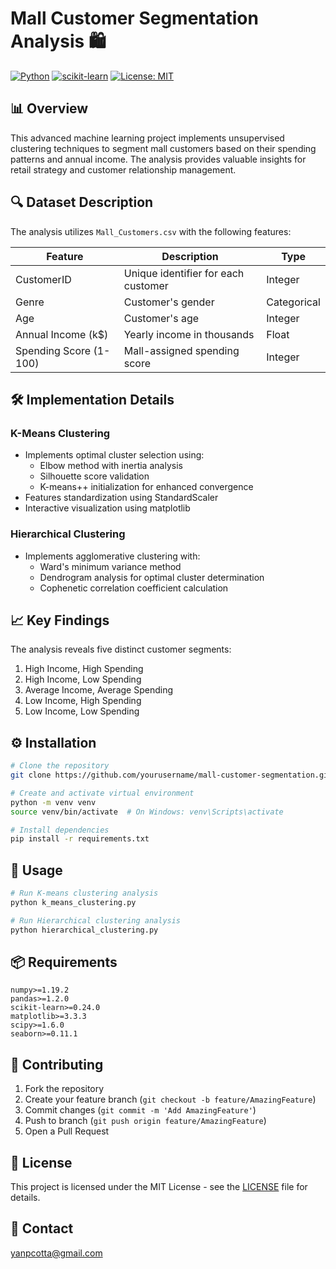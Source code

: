 # Mall Customer Segmentation Analysis 🛍️

[![Python](https://img.shields.io/badge/Python-3.7%2B-blue)](https://www.python.org/)
[![scikit-learn](https://img.shields.io/badge/scikit--learn-Latest-orange)](https://scikit-learn.org/)
[![License: MIT](https://img.shields.io/badge/License-MIT-yellow.svg)](https://opensource.org/licenses/MIT)

## 📊 Overview

This advanced machine learning project implements unsupervised clustering techniques to segment mall customers based on their spending patterns and annual income. The analysis provides valuable insights for retail strategy and customer relationship management.

## 🔍 Dataset Description

The analysis utilizes `Mall_Customers.csv` with the following features:

| Feature | Description | Type |
|---------|------------|------|
| CustomerID | Unique identifier for each customer | Integer |
| Genre | Customer's gender | Categorical |
| Age | Customer's age | Integer |
| Annual Income (k$) | Yearly income in thousands | Float |
| Spending Score (1-100) | Mall-assigned spending score | Integer |

## 🛠️ Implementation Details

### K-Means Clustering
- Implements optimal cluster selection using:
  - Elbow method with inertia analysis
  - Silhouette score validation
  - K-means++ initialization for enhanced convergence
- Features standardization using StandardScaler
- Interactive visualization using matplotlib

### Hierarchical Clustering
- Implements agglomerative clustering with:
  - Ward's minimum variance method
  - Dendrogram analysis for optimal cluster determination
  - Cophenetic correlation coefficient calculation

## 📈 Key Findings

The analysis reveals five distinct customer segments:
1. High Income, High Spending
2. High Income, Low Spending
3. Average Income, Average Spending
4. Low Income, High Spending
5. Low Income, Low Spending

## ⚙️ Installation

```bash
# Clone the repository
git clone https://github.com/yourusername/mall-customer-segmentation.git

# Create and activate virtual environment
python -m venv venv
source venv/bin/activate  # On Windows: venv\Scripts\activate

# Install dependencies
pip install -r requirements.txt
```

## 📝 Usage

```bash
# Run K-means clustering analysis
python k_means_clustering.py

# Run Hierarchical clustering analysis
python hierarchical_clustering.py
```

## 📦 Requirements

```
numpy>=1.19.2
pandas>=1.2.0
scikit-learn>=0.24.0
matplotlib>=3.3.3
scipy>=1.6.0
seaborn>=0.11.1
```

## 🤝 Contributing

1. Fork the repository
2. Create your feature branch (`git checkout -b feature/AmazingFeature`)
3. Commit changes (`git commit -m 'Add AmazingFeature'`)
4. Push to branch (`git push origin feature/AmazingFeature`)
5. Open a Pull Request

## 📜 License

This project is licensed under the MIT License - see the [LICENSE](LICENSE) file for details.

## 📧 Contact

yanpcotta@gmail.com

